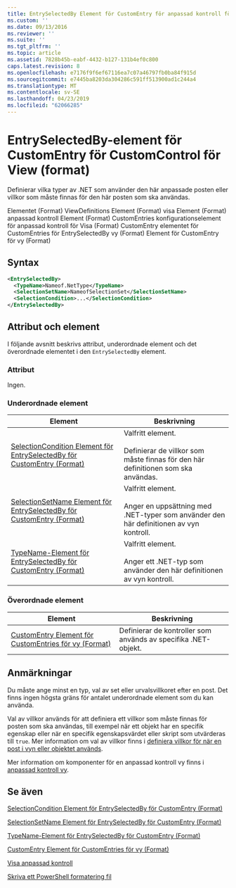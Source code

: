 ```yaml
---
title: EntrySelectedBy Element för CustomEntry för anpassad kontroll för vy (Format) | Microsoft Docs
ms.custom: ''
ms.date: 09/13/2016
ms.reviewer: ''
ms.suite: ''
ms.tgt_pltfrm: ''
ms.topic: article
ms.assetid: 7828b45b-eabf-4432-b127-131b4ef0c800
caps.latest.revision: 8
ms.openlocfilehash: e7176f9f6ef67116ea7c07a46797fb0ba84f915d
ms.sourcegitcommit: e7445ba8203da304286c591ff513900ad1c244a4
ms.translationtype: MT
ms.contentlocale: sv-SE
ms.lasthandoff: 04/23/2019
ms.locfileid: "62066285"
---
```

# <a name="entryselectedby-element-for-customentry-for-customcontrol-for-view-format"></a>EntrySelectedBy-element för CustomEntry för CustomControl för View (format)

Definierar vilka typer av .NET som använder den här anpassade posten eller villkor som måste finnas för den här posten som ska användas.

Elementet (Format) ViewDefinitions Element (Format) visa Element (Format) anpassad kontroll Element (Format) CustomEntries konfigurationselement för anpassad kontroll för Visa (Format) CustomEntry elementet för CustomEntries för EntrySelectedBy vy (Format) Element för CustomEntry för vy (Format)

## <a name="syntax"></a>Syntax

```xml
<EntrySelectedBy>
  <TypeName>Nameof.NetType</TypeName>
  <SelectionSetName>NameofSelectionSet</SelectionSetName>
  <SelectionCondition>...</SelectionCondition>
</EntrySelectedBy>
```

## <a name="attributes-and-elements"></a>Attribut och element

I följande avsnitt beskrivs attribut, underordnade element och det överordnade elementet i den `EntrySelectedBy` element.

### <a name="attributes"></a>Attribut

Ingen.

### <a name="child-elements"></a>Underordnade element

|Element|Beskrivning|
|-------------|-----------------|
|[SelectionCondition Element för EntrySelectedBy för CustomEntry (Format)](./selectioncondition-element-for-entryselectedby-for-customcontrol-format.md)|Valfritt element.<br /><br /> Definierar de villkor som måste finnas för den här definitionen som ska användas.|
|[SelectionSetName Element för EntrySelectedBy för CustomEntry (Format)](./selectionsetname-element-for-entryselectedby-for-customcontrol-for-view-format.md)|Valfritt element.<br /><br /> Anger en uppsättning med .NET-typer som använder den här definitionen av vyn kontroll.|
|[TypeName-Element för EntrySelectedBy för CustomEntry (Format)](./typename-element-for-selectioncondition-for-customcontrol-for-view-format.md)|Valfritt element.<br /><br /> Anger ett .NET-typ som använder den här definitionen av vyn kontroll.|

### <a name="parent-elements"></a>Överordnade element

|Element|Beskrivning|
|-------------|-----------------|
|[CustomEntry Element för CustomEntries för vy (Format)](./customentry-element-for-customentries-for-customcontrol-for-view-format.md)|Definierar de kontroller som används av specifika .NET-objekt.|

## <a name="remarks"></a>Anmärkningar

Du måste ange minst en typ, val av set eller urvalsvillkoret efter en post. Det finns ingen högsta gräns för antalet underordnade element som du kan använda.

Val av villkor används för att definiera ett villkor som måste finnas för posten som ska användas, till exempel när ett objekt har en specifik egenskap eller när en specifik egenskapsvärdet eller skript som utvärderas till `true`. Mer information om val av villkor finns i [definiera villkor för när en post i vyn eller objektet används](./defining-conditions-for-displaying-data.md).

Mer information om komponenter för en anpassad kontroll vy finns i [anpassad kontroll vy](./creating-custom-controls.md).

## <a name="see-also"></a>Se även

[SelectionCondition Element för EntrySelectedBy för CustomEntry (Format)](./selectioncondition-element-for-entryselectedby-for-customcontrol-format.md)

[SelectionSetName Element för EntrySelectedBy för CustomEntry (Format)](./selectionsetname-element-for-entryselectedby-for-customcontrol-for-view-format.md)

[TypeName-Element för EntrySelectedBy för CustomEntry (Format)](./typename-element-for-selectioncondition-for-customcontrol-for-view-format.md)

[CustomEntry Element för CustomEntries för vy (Format)](./customentry-element-for-customentries-for-customcontrol-for-view-format.md)

[Visa anpassad kontroll](./creating-custom-controls.md)

[Skriva ett PowerShell formatering fil](./writing-a-powershell-formatting-file.md)
